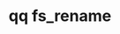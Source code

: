 ---
category: fs
command: fs_rename
keywords: qq, qq_cli, fs_rename
optional_options:
- alternate: []
  help: Destination parent directory path
  name: --path
  required: false
- alternate: []
  help: Destination parent directory ID
  name: --id
  required: false
- alternate: []
  help: Source file path
  name: --source
  required: true
- alternate: []
  help: New name in destination directory
  name: --name
  required: true
- alternate: []
  help: Clobber destination if exists
  name: --clobber
  required: false
permalink: /qq-cli-command-guide/fs/fs_rename.html
positional_options: []
sidebar: qq_cli_command_reference_sidebar
summary: This section explains how to use the <code>qq fs_rename</code> command.
synopsis: Rename a file system object
title: qq fs_rename
usage: qq fs_rename [-h] (--path PATH | --id ID) --source SOURCE --name NAME [--clobber]

---